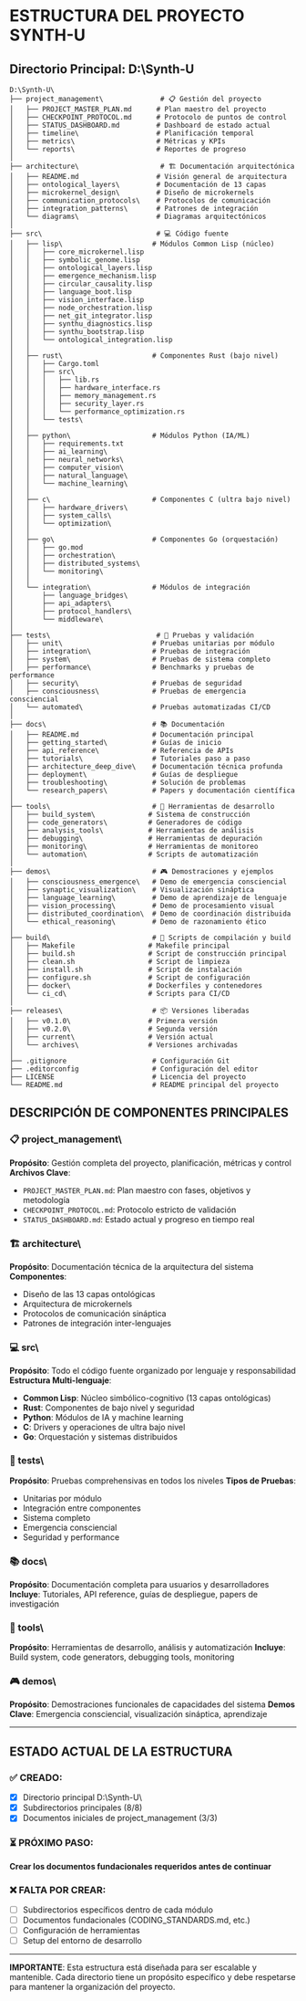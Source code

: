 # ESTRUCTURA DEL PROYECTO SYNTH-U
## Directorio Principal: D:\Synth-U

```
D:\Synth-U\
├── project_management\              # 📋 Gestión del proyecto
│   ├── PROJECT_MASTER_PLAN.md      # Plan maestro del proyecto
│   ├── CHECKPOINT_PROTOCOL.md      # Protocolo de puntos de control
│   ├── STATUS_DASHBOARD.md         # Dashboard de estado actual
│   ├── timeline\                   # Planificación temporal
│   ├── metrics\                    # Métricas y KPIs
│   └── reports\                    # Reportes de progreso
│
├── architecture\                    # 🏗️ Documentación arquitectónica
│   ├── README.md                   # Visión general de arquitectura
│   ├── ontological_layers\         # Documentación de 13 capas
│   ├── microkernel_design\         # Diseño de microkernels
│   ├── communication_protocols\    # Protocolos de comunicación
│   ├── integration_patterns\       # Patrones de integración
│   └── diagrams\                   # Diagramas arquitectónicos
│
├── src\                            # 💻 Código fuente
│   ├── lisp\                      # Módulos Common Lisp (núcleo)
│   │   ├── core_microkernel.lisp
│   │   ├── symbolic_genome.lisp
│   │   ├── ontological_layers.lisp
│   │   ├── emergence_mechanism.lisp
│   │   ├── circular_causality.lisp
│   │   ├── language_boot.lisp
│   │   ├── vision_interface.lisp
│   │   ├── node_orchestration.lisp
│   │   ├── net_git_integrator.lisp
│   │   ├── synthu_diagnostics.lisp
│   │   ├── synthu_bootstrap.lisp
│   │   └── ontological_integration.lisp
│   │
│   ├── rust\                      # Componentes Rust (bajo nivel)
│   │   ├── Cargo.toml
│   │   ├── src\
│   │   │   ├── lib.rs
│   │   │   ├── hardware_interface.rs
│   │   │   ├── memory_management.rs
│   │   │   ├── security_layer.rs
│   │   │   └── performance_optimization.rs
│   │   └── tests\
│   │
│   ├── python\                    # Módulos Python (IA/ML)
│   │   ├── requirements.txt
│   │   ├── ai_learning\
│   │   ├── neural_networks\
│   │   ├── computer_vision\
│   │   ├── natural_language\
│   │   └── machine_learning\
│   │
│   ├── c\                         # Componentes C (ultra bajo nivel)
│   │   ├── hardware_drivers\
│   │   ├── system_calls\
│   │   └── optimization\
│   │
│   ├── go\                        # Componentes Go (orquestación)
│   │   ├── go.mod
│   │   ├── orchestration\
│   │   ├── distributed_systems\
│   │   └── monitoring\
│   │
│   └── integration\               # Módulos de integración
│       ├── language_bridges\
│       ├── api_adapters\
│       ├── protocol_handlers\
│       └── middleware\
│
├── tests\                          # 🧪 Pruebas y validación
│   ├── unit\                      # Pruebas unitarias por módulo
│   ├── integration\               # Pruebas de integración
│   ├── system\                    # Pruebas de sistema completo
│   ├── performance\               # Benchmarks y pruebas de performance
│   ├── security\                  # Pruebas de seguridad
│   ├── consciousness\             # Pruebas de emergencia consciencial
│   └── automated\                 # Pruebas automatizadas CI/CD
│
├── docs\                          # 📚 Documentación
│   ├── README.md                  # Documentación principal
│   ├── getting_started\           # Guías de inicio
│   ├── api_reference\             # Referencia de APIs
│   ├── tutorials\                 # Tutoriales paso a paso
│   ├── architecture_deep_dive\    # Documentación técnica profunda
│   ├── deployment\                # Guías de despliegue
│   ├── troubleshooting\           # Solución de problemas
│   └── research_papers\           # Papers y documentación científica
│
├── tools\                         # 🔧 Herramientas de desarrollo
│   ├── build_system\             # Sistema de construcción
│   ├── code_generators\          # Generadores de código
│   ├── analysis_tools\           # Herramientas de análisis
│   ├── debugging\                # Herramientas de depuración
│   ├── monitoring\               # Herramientas de monitoreo
│   └── automation\               # Scripts de automatización
│
├── demos\                         # 🎮 Demostraciones y ejemplos
│   ├── consciousness_emergence\   # Demo de emergencia consciencial
│   ├── synaptic_visualization\    # Visualización sináptica
│   ├── language_learning\         # Demo de aprendizaje de lenguaje
│   ├── vision_processing\         # Demo de procesamiento visual
│   ├── distributed_coordination\  # Demo de coordinación distribuida
│   └── ethical_reasoning\         # Demo de razonamiento ético
│
├── build\                         # 🔨 Scripts de compilación y build
│   ├── Makefile                  # Makefile principal
│   ├── build.sh                  # Script de construcción principal
│   ├── clean.sh                  # Script de limpieza
│   ├── install.sh                # Script de instalación
│   ├── configure.sh              # Script de configuración
│   ├── docker\                   # Dockerfiles y contenedores
│   └── ci_cd\                    # Scripts para CI/CD
│
├── releases\                      # 📦 Versiones liberadas
│   ├── v0.1.0\                   # Primera versión
│   ├── v0.2.0\                   # Segunda versión
│   ├── current\                  # Versión actual
│   └── archives\                 # Versiones archivadas
│
├── .gitignore                     # Configuración Git
├── .editorconfig                  # Configuración del editor
├── LICENSE                        # Licencia del proyecto
└── README.md                      # README principal del proyecto
```

## DESCRIPCIÓN DE COMPONENTES PRINCIPALES

### 📋 project_management\
**Propósito**: Gestión completa del proyecto, planificación, métricas y control
**Archivos Clave**: 
- `PROJECT_MASTER_PLAN.md`: Plan maestro con fases, objetivos y metodología
- `CHECKPOINT_PROTOCOL.md`: Protocolo estricto de validación
- `STATUS_DASHBOARD.md`: Estado actual y progreso en tiempo real

### 🏗️ architecture\
**Propósito**: Documentación técnica de la arquitectura del sistema
**Componentes**:
- Diseño de las 13 capas ontológicas
- Arquitectura de microkernels
- Protocolos de comunicación sináptica
- Patrones de integración inter-lenguajes

### 💻 src\
**Propósito**: Todo el código fuente organizado por lenguaje y responsabilidad
**Estructura Multi-lenguaje**:
- **Common Lisp**: Núcleo simbólico-cognitivo (13 capas ontológicas)
- **Rust**: Componentes de bajo nivel y seguridad
- **Python**: Módulos de IA y machine learning
- **C**: Drivers y operaciones de ultra bajo nivel
- **Go**: Orquestación y sistemas distribuidos

### 🧪 tests\
**Propósito**: Pruebas comprehensivas en todos los niveles
**Tipos de Pruebas**:
- Unitarias por módulo
- Integración entre componentes
- Sistema completo
- Emergencia consciencial
- Seguridad y performance

### 📚 docs\
**Propósito**: Documentación completa para usuarios y desarrolladores
**Incluye**: Tutoriales, API reference, guías de despliegue, papers de investigación

### 🔧 tools\
**Propósito**: Herramientas de desarrollo, análisis y automatización
**Incluye**: Build system, code generators, debugging tools, monitoring

### 🎮 demos\
**Propósito**: Demostraciones funcionales de capacidades del sistema
**Demos Clave**: Emergencia consciencial, visualización sináptica, aprendizaje

---

## ESTADO ACTUAL DE LA ESTRUCTURA

### ✅ CREADO:
- [x] Directorio principal D:\Synth-U\
- [x] Subdirectorios principales (8/8)
- [x] Documentos iniciales de project_management (3/3)

### ⏳ PRÓXIMO PASO:
**Crear los documentos fundacionales requeridos antes de continuar**

### ❌ FALTA POR CREAR:
- [ ] Subdirectorios específicos dentro de cada módulo
- [ ] Documentos fundacionales (CODING_STANDARDS.md, etc.)
- [ ] Configuración de herramientas
- [ ] Setup del entorno de desarrollo

---

**IMPORTANTE**: Esta estructura está diseñada para ser escalable y mantenible. Cada directorio tiene un propósito específico y debe respetarse para mantener la organización del proyecto.
